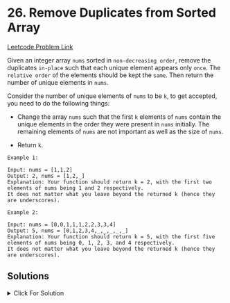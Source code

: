 # 26. Remove Duplicates from Sorted Array

[Leetcode Problem Link](https://leetcode.com/problems/remove-duplicates-from-sorted-array/description/)

Given an integer array `nums` sorted in `non-decreasing order`, remove the duplicates `in-place` such that each unique element appears only `once`. The `relative order` of the elements should be kept the `same`. Then return the number of unique elements in `nums`.

Consider the number of unique elements of `nums` to be `k`, to get accepted, you need to do the following things:

- Change the array `nums` such that the first `k` elements of `nums` contain the unique elements in the order they were present in `nums` initially. The remaining elements of `nums` are not important as well as the size of `nums`.

- Return `k`.

```
Example 1:

Input: nums = [1,1,2]
Output: 2, nums = [1,2,_]
Explanation: Your function should return k = 2, with the first two elements of nums being 1 and 2 respectively.
It does not matter what you leave beyond the returned k (hence they are underscores).
```

```
Example 2:

Input: nums = [0,0,1,1,1,2,2,3,3,4]
Output: 5, nums = [0,1,2,3,4,_,_,_,_,_]
Explanation: Your function should return k = 5, with the first five elements of nums being 0, 1, 2, 3, and 4 respectively.
It does not matter what you leave beyond the returned k (hence they are underscores).
```

## Solutions

<details>
  <summary>Click For Solution</summary>

```JS
var removeDuplicates = function(nums) {
    let x = 0
    for(let i = 0; i < nums.length; i ++){
        if(nums[i] > nums[x]){
            x = x + 1
            nums[x] = nums[i]
        }
    }
    return x + 1
};
```

</details>
